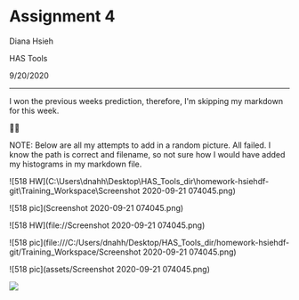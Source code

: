 # Assignment 4
Diana Hsieh

HAS Tools

9/20/2020
- - -

I won the previous weeks prediction, therefore, I'm skipping my markdown for this week.

:tada::tada:

NOTE:
Below are all my attempts to add in a random picture. All failed. I know the path is correct and filename, so not sure how I would have added my histograms in my markdown file. 

![518 HW](C:\Users\dnahh\Desktop\HAS_Tools_dir\homework-hsiehdf-git\Training_Workspace\Screenshot 2020-09-21 074045.png)

![518 pic](Screenshot 2020-09-21 074045.png)

![518 HW](file://Screenshot 2020-09-21 074045.png)

![518 pic](file:///C:/Users/dnahh/Desktop/HAS_Tools_dir/homework-hsiehdf-git/Training_Workspace/Screenshot 2020-09-21 074045.png)

![518 pic](assets/Screenshot 2020-09-21 074045.png)

![](assets/Image-ef194e6e.jpg)
